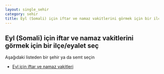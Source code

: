 ```yaml
---
layout: single_sehir
category: sehir
title: Eyl (Somali) için iftar ve namaz vakitlerini görmek için bir ilçe/eyalet seç
---
```



## Eyl (Somali) için iftar ve namaz vakitlerini görmek için bir ilçe/eyalet seç

Aşağıdaki listeden bir şehir ya da semt seçin


* [Eyl için iftar ve namaz vakitleri](/iftar.html?sehir=Eyl&ulke=Somali&state=Eyl)
